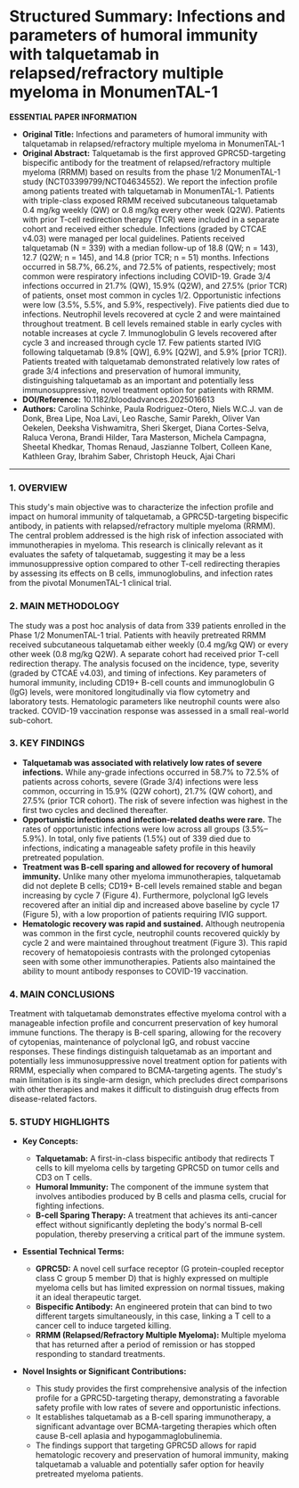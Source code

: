 # Structured Summary: Infections and parameters of humoral immunity with talquetamab in relapsed/refractory multiple myeloma in MonumenTAL-1

**ESSENTIAL PAPER INFORMATION**

*   **Original Title:** Infections and parameters of humoral immunity with talquetamab in relapsed/refractory multiple myeloma in MonumenTAL-1
*   **Original Abstract:** Talquetamab is the first approved GPRC5D-targeting bispecific antibody for the treatment of relapsed/refractory multiple myeloma (RRMM) based on results from the phase 1/2 MonumenTAL-1 study (NCT03399799/NCT04634552). We report the infection profile among patients treated with talquetamab in MonumenTAL-1. Patients with triple-class exposed RRMM received subcutaneous talquetamab 0.4 mg/kg weekly (QW) or 0.8 mg/kg every other week (Q2W). Patients with prior T-cell redirection therapy (TCR) were included in a separate cohort and received either schedule. Infections (graded by CTCAE v4.03) were managed per local guidelines. Patients received talquetamab (N = 339) with a median follow-up of 18.8 (QW; n = 143), 12.7 (Q2W; n = 145), and 14.8 (prior TCR; n = 51) months. Infections occurred in 58.7%, 66.2%, and 72.5% of patients, respectively; most common were respiratory infections including COVID-19. Grade 3/4 infections occurred in 21.7% (QW), 15.9% (Q2W), and 27.5% (prior TCR) of patients, onset most common in cycles 1/2. Opportunistic infections were low (3.5%, 5.5%, and 5.9%, respectively). Five patients died due to infections. Neutrophil levels recovered at cycle 2 and were maintained throughout treatment. B cell levels remained stable in early cycles with notable increases at cycle 7. Immunoglobulin G levels recovered after cycle 3 and increased through cycle 17. Few patients started IVIG following talquetamab (9.8% [QW], 6.9% [Q2W], and 5.9% [prior TCR]). Patients treated with talquetamab demonstrated relatively low rates of grade 3/4 infections and preservation of humoral immunity, distinguishing talquetamab as an important and potentially less immunosuppressive, novel treatment option for patients with RRMM.
*   **DOI/Reference:** 10.1182/bloodadvances.2025016613
*   **Authors:** Carolina Schinke, Paula Rodriguez-Otero, Niels W.C.J. van de Donk, Brea Lipe, Noa Lavi, Leo Rasche, Samir Parekh, Oliver Van Oekelen, Deeksha Vishwamitra, Sheri Skerget, Diana Cortes-Selva, Raluca Verona, Brandi Hilder, Tara Masterson, Michela Campagna, Sheetal Khedkar, Thomas Renaud, Jaszianne Tolbert, Colleen Kane, Kathleen Gray, Ibrahim Saber, Christoph Heuck, Ajai Chari

---

### 1. OVERVIEW
This study's main objective was to characterize the infection profile and impact on humoral immunity of talquetamab, a GPRC5D-targeting bispecific antibody, in patients with relapsed/refractory multiple myeloma (RRMM). The central problem addressed is the high risk of infection associated with immunotherapies in myeloma. This research is clinically relevant as it evaluates the safety of talquetamab, suggesting it may be a less immunosuppressive option compared to other T-cell redirecting therapies by assessing its effects on B cells, immunoglobulins, and infection rates from the pivotal MonumenTAL-1 clinical trial.

### 2. MAIN METHODOLOGY
The study was a post hoc analysis of data from 339 patients enrolled in the Phase 1/2 MonumenTAL-1 trial. Patients with heavily pretreated RRMM received subcutaneous talquetamab either weekly (0.4 mg/kg QW) or every other week (0.8 mg/kg Q2W). A separate cohort had received prior T-cell redirection therapy. The analysis focused on the incidence, type, severity (graded by CTCAE v4.03), and timing of infections. Key parameters of humoral immunity, including CD19+ B-cell counts and immunoglobulin G (IgG) levels, were monitored longitudinally via flow cytometry and laboratory tests. Hematologic parameters like neutrophil counts were also tracked. COVID-19 vaccination response was assessed in a small real-world sub-cohort.

### 3. KEY FINDINGS

*   **Talquetamab was associated with relatively low rates of severe infections.** While any-grade infections occurred in 58.7% to 72.5% of patients across cohorts, severe (Grade 3/4) infections were less common, occurring in 15.9% (Q2W cohort), 21.7% (QW cohort), and 27.5% (prior TCR cohort). The risk of severe infection was highest in the first two cycles and declined thereafter.
*   **Opportunistic infections and infection-related deaths were rare.** The rates of opportunistic infections were low across all groups (3.5%–5.9%). In total, only five patients (1.5%) out of 339 died due to infections, indicating a manageable safety profile in this heavily pretreated population.
*   **Treatment was B-cell sparing and allowed for recovery of humoral immunity.** Unlike many other myeloma immunotherapies, talquetamab did not deplete B cells; CD19+ B-cell levels remained stable and began increasing by cycle 7 (Figure 4). Furthermore, polyclonal IgG levels recovered after an initial dip and increased above baseline by cycle 17 (Figure 5), with a low proportion of patients requiring IVIG support.
*   **Hematologic recovery was rapid and sustained.** Although neutropenia was common in the first cycle, neutrophil counts recovered quickly by cycle 2 and were maintained throughout treatment (Figure 3). This rapid recovery of hematopoiesis contrasts with the prolonged cytopenias seen with some other immunotherapies. Patients also maintained the ability to mount antibody responses to COVID-19 vaccination.

### 4. MAIN CONCLUSIONS
Treatment with talquetamab demonstrates effective myeloma control with a manageable infection profile and concurrent preservation of key humoral immune functions. The therapy is B-cell sparing, allowing for the recovery of cytopenias, maintenance of polyclonal IgG, and robust vaccine responses. These findings distinguish talquetamab as an important and potentially less immunosuppressive novel treatment option for patients with RRMM, especially when compared to BCMA-targeting agents. The study's main limitation is its single-arm design, which precludes direct comparisons with other therapies and makes it difficult to distinguish drug effects from disease-related factors.

### 5. STUDY HIGHLIGHTS

*   **Key Concepts:**
    *   **Talquetamab:** A first-in-class bispecific antibody that redirects T cells to kill myeloma cells by targeting GPRC5D on tumor cells and CD3 on T cells.
    *   **Humoral Immunity:** The component of the immune system that involves antibodies produced by B cells and plasma cells, crucial for fighting infections.
    *   **B-cell Sparing Therapy:** A treatment that achieves its anti-cancer effect without significantly depleting the body's normal B-cell population, thereby preserving a critical part of the immune system.

*   **Essential Technical Terms:**
    *   **GPRC5D:** A novel cell surface receptor (G protein-coupled receptor class C group 5 member D) that is highly expressed on multiple myeloma cells but has limited expression on normal tissues, making it an ideal therapeutic target.
    *   **Bispecific Antibody:** An engineered protein that can bind to two different targets simultaneously, in this case, linking a T cell to a cancer cell to induce targeted killing.
    *   **RRMM (Relapsed/Refractory Multiple Myeloma):** Multiple myeloma that has returned after a period of remission or has stopped responding to standard treatments.

*   **Novel Insights or Significant Contributions:**
    *   This study provides the first comprehensive analysis of the infection profile for a GPRC5D-targeting therapy, demonstrating a favorable safety profile with low rates of severe and opportunistic infections.
    *   It establishes talquetamab as a B-cell sparing immunotherapy, a significant advantage over BCMA-targeting therapies which often cause B-cell aplasia and hypogammaglobulinemia.
    *   The findings support that targeting GPRC5D allows for rapid hematologic recovery and preservation of humoral immunity, making talquetamab a valuable and potentially safer option for heavily pretreated myeloma patients.
